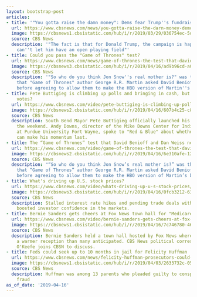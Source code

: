 ```yaml
---
layout: bootstrap-post
articles:
- title: '"You gotta raise the damn money": Dems fear Trump''s fundraising'
  url: https://www.cbsnews.com/news/you-gotta-raise-the-darn-money-democrats-fear-trumps-fundraising/
  image: https://cbsnews1.cbsistatic.com/hub/i/r/2019/03/29/036754ec-5daa-453b-9dfb-a120b046b83d/thumbnail/1200x630g8/1dfc9cab167b39ecbd6a19ad80b8bf2e/gettyimages-1138954941.jpg
  source: CBS News
  description: '"The fact is that for Donald Trump, the campaign is happening today...we
    can''t let him have an open playing field"'
- title: Could you pass the "Game of Thrones" test?
  url: https://www.cbsnews.com/news/game-of-thrones-the-test-that-david-benioff-and-dan-weiss-needed-to-pass-60-minutes-2019-04-16/
  image: https://cbsnews3.cbsistatic.com/hub/i/r/2019/04/16/ad9b96cd-a08a-4ef9-a1ea-010f10487aeb/thumbnail/1200x630/21fc5866ecae1ab719ed9bb2e324f438/dananddave-6.jpg
  source: CBS News
  description: '"So who do you think Jon Snow''s real mother is?" was the question
    that "Game of Thrones" author George R.R. Martin asked David Benioff and Dan Weiss
    before agreeing to allow them to make the HBO version of Martin''s book series'
- title: Pete Buttigieg is climbing up polls and bringing in cash, but can he win
    votes?
  url: https://www.cbsnews.com/video/pete-buttigieg-is-climbing-up-polls-and-bringing-in-cash-but-can-he-win-votes/
  image: https://cbsnews2.cbsistatic.com/hub/i/r/2019/04/16/607b4c25-c82b-4bcb-8b64-89da274c70ba/thumbnail/1200x630/f2f37e4b8cefcc0280fb2e5ce2e501c2/0416-rnb-petebuttgieg-yyr-1830787-640x360.jpg
  source: CBS News
  description: South Bend Mayor Pete Buttigieg officially launched his campaign over
    the weekend. Andy Downs, director of the Mike Downs Center for Indiana Politics
    at Purdue University Fort Wayne, spoke to "Red & Blue" about whether "Mayor Pete"
    can make his momentum last.
- title: The “Game of Thrones” test that David Benioff and Dan Weiss needed to pass
  url: https://www.cbsnews.com/video/game-of-thrones-the-test-that-david-benioff-and-dan-weiss-needed-to-pass-60-minutes/
  image: https://cbsnews2.cbsistatic.com/hub/i/r/2019/04/16/6e310afe-1206-4d4e-9510-2a76b4bf2e39/thumbnail/1200x630/12dcfce18aa40ce02769dd3de1a9db56/dananddave-6-1830765-640x360.jpg
  source: CBS News
  description: "“So who do you think Jon Snow’s real mother is?” was the question
    that “Game of Thrones” author George R.R. Martin asked David Benioff and Dan Weiss
    before agreeing to allow them to make the HBO version of Martin’s book series."
- title: What's driving up U.S. stock prices?
  url: https://www.cbsnews.com/video/whats-driving-up-u-s-stock-prices/
  image: https://cbsnews3.cbsistatic.com/hub/i/r/2019/04/16/0fcb3212-6331-41b9-9bfa-b20791494991/thumbnail/1200x630/506300f986db40db8cc60f7e4e71ee5e/moneywatch-stock-prices-1830759-640x360.jpg
  source: CBS News
  description: Stalled interest rate hikes and pending trade deals with China have
    boosted investor confidence in the markets.
- title: Bernie Sanders gets cheers at Fox News town hall for "Medicare for All" plan
  url: https://www.cbsnews.com/video/bernie-sanders-gets-cheers-at-fox-news-town-hall-for-medicare-for-all-plan/
  image: https://cbsnews1.cbsistatic.com/hub/i/r/2019/04/16/7c746780-468a-48cb-aaac-e4b1a5010694/thumbnail/1200x630/50da2190d00734ecfb1b00b46cb98c21/0416-cbsn-ytxyty.jpg
  source: CBS News
  description: Bernie Sanders held a town hall hosted by Fox News where he received
    a warmer reception than many anticipated. CBS News political correspondent Ed
    O'Keefe joins CBSN to discuss.
- title: Feds could seek up to 10 months in jail for Felicity Huffman
  url: https://www.cbsnews.com/news/felicity-huffman-prosecutors-could-seek-up-to-10-months-of-jail-time-college-admissions-scandal-2019-04-16/
  image: https://cbsnews1.cbsistatic.com/hub/i/r/2019/04/03/2633732c-059d-4e95-9cbc-0991eb018a86/thumbnail/1200x630g2/2c26fd8b4f52a8a1bfbf93e998362536/felicity-huffman-in-court.jpg
  source: CBS News
  description: Huffman was among 13 parents who pleaded guilty to conspiracy to commit
    fraud
as_of_date: '2019-04-16'
---
```


